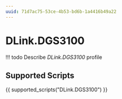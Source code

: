 ```yaml
---
uuid: 71d7ac75-53ce-4b53-bd6b-1a4416b49a22
---
```



# DLink.DGS3100


<!-- prettier-ignore -->
!!! todo
    Describe *DLink.DGS3100* profile

## Supported Scripts

{{ supported_scripts("DLink.DGS3100") }}
